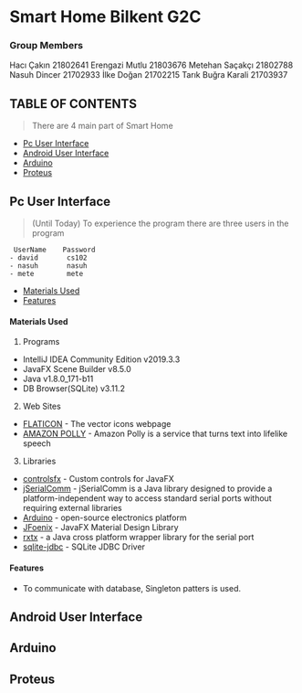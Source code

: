 # Smart Home Bilkent G2C
### Group Members
Hacı Çakın 21802641
Erengazi Mutlu 21803676
Metehan Saçakçı 21802788
Nasuh Dincer 21702933
İlke Doğan 21702215
Tarık Buğra Karali 21703937
  
## TABLE OF CONTENTS

> There are 4 main part of Smart Home

- [Pc User Interface](#PcUserInterface)
- [Android User Interface](#AndroidUserInterface)
- [Arduino](#Arduino)
- [Proteus](#Proteus)



## Pc User Interface 
> (Until Today)
To experience the program there are three users in the program
```
 UserName    Password
- david       cs102
- nasuh       nasuh
- mete        mete
```
- [Materials Used](#MaterialsUsed)
- [Features](#Features)



#### Materials Used
1) Programs
* IntelliJ IDEA Community Edition v2019.3.3
* JavaFX Scene Builder v8.5.0
* Java v1.8.0_171-b11
* DB Browser(SQLite) v3.11.2

2) Web Sites
* [FLATICON](https://www.flaticon.com/) - The vector icons webpage
* [AMAZON POLLY](https://aws.amazon.com/polly/?nc1=h_ls) - Amazon Polly is a service that turns text into lifelike speech

3) Libraries
* [controlsfx](https://github.com/controlsfx/controlsfx) - Custom controls for JavaFX
* [jSerialComm](https://fazecast.github.io/jSerialComm/) - jSerialComm is a Java library designed to provide a platform-independent way to access standard serial ports without requiring external libraries
* [Arduino](https://github.com/arduino/Arduino) - open-source electronics platform 
* [JFoenix](https://github.com/jfoenixadmin/JFoenix) - JavaFX Material Design Library
* [rxtx](https://github.com/rxtx/rxtx) - a Java cross platform wrapper library for the serial port
* [sqlite-jdbc](https://github.com/xerial/sqlite-jdbc) - SQLite JDBC Driver

#### Features
- To communicate with database, Singleton patters is used.

## Android User Interface


## Arduino


## Proteus
